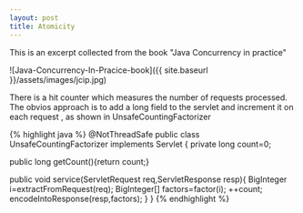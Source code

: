 ```yaml
---
layout: post
title: Atomicity
---
```


This is an excerpt collected from the book "Java Concurrency in practice"

![Java-Concurrency-In-Pracice-book]({{ site.baseurl }}/assets/images/jcip.jpg)

There is a hit counter which measures the number of requests processed. The obvios approach is to add a long field to the servlet and increment it on each request , as shown in UnsafeCountingFactorizer

{% highlight java %} @NotThreadSafe public class UnsafeCountingFactorizer implements Servlet { private long count=0;

public long getCount(){return count;}

public void service(ServletRequest req,ServletResponse resp){
    BigInteger i=extractFromRequest(req);
    BigInteger[] factors=factor(i);
    ++count;
    encodeIntoResponse(resp,factors);
}
} {% endhighlight %}


